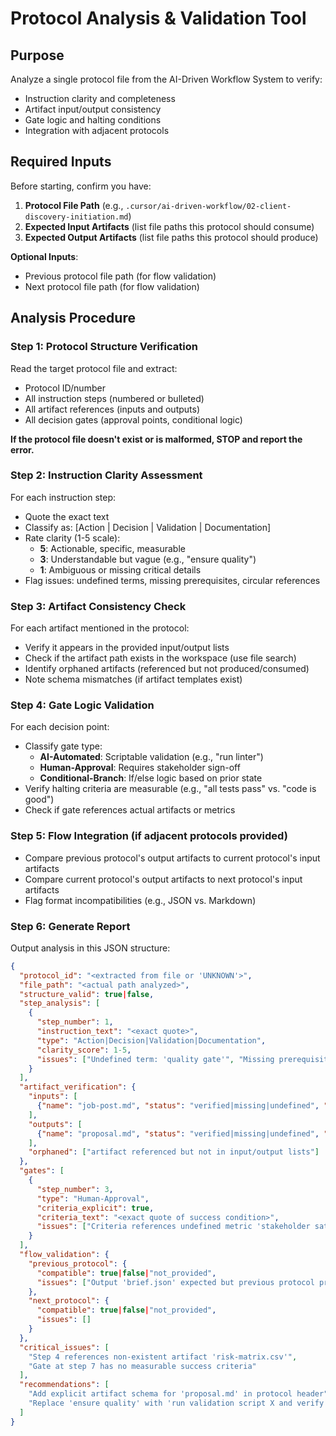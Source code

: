 # Protocol Analysis & Validation Tool

## Purpose
Analyze a single protocol file from the AI-Driven Workflow System to verify:
- Instruction clarity and completeness
- Artifact input/output consistency
- Gate logic and halting conditions
- Integration with adjacent protocols

## Required Inputs
Before starting, confirm you have:
1. **Protocol File Path** (e.g., `.cursor/ai-driven-workflow/02-client-discovery-initiation.md`)
2. **Expected Input Artifacts** (list file paths this protocol should consume)
3. **Expected Output Artifacts** (list file paths this protocol should produce)

**Optional Inputs**:
- Previous protocol file path (for flow validation)
- Next protocol file path (for flow validation)

## Analysis Procedure

### Step 1: Protocol Structure Verification
Read the target protocol file and extract:
- Protocol ID/number
- All instruction steps (numbered or bulleted)
- All artifact references (inputs and outputs)
- All decision gates (approval points, conditional logic)

**If the protocol file doesn't exist or is malformed, STOP and report the error.**

### Step 2: Instruction Clarity Assessment
For each instruction step:
- Quote the exact text
- Classify as: [Action | Decision | Validation | Documentation]
- Rate clarity (1-5 scale):
  - **5**: Actionable, specific, measurable
  - **3**: Understandable but vague (e.g., "ensure quality")
  - **1**: Ambiguous or missing critical details
- Flag issues: undefined terms, missing prerequisites, circular references

### Step 3: Artifact Consistency Check
For each artifact mentioned in the protocol:
- Verify it appears in the provided input/output lists
- Check if the artifact path exists in the workspace (use file search)
- Identify orphaned artifacts (referenced but not produced/consumed)
- Note schema mismatches (if artifact templates exist)

### Step 4: Gate Logic Validation
For each decision point:
- Classify gate type:
  - **AI-Automated**: Scriptable validation (e.g., "run linter")
  - **Human-Approval**: Requires stakeholder sign-off
  - **Conditional-Branch**: If/else logic based on prior state
- Verify halting criteria are measurable (e.g., "all tests pass" vs. "code is good")
- Check if gate references actual artifacts or metrics

### Step 5: Flow Integration (if adjacent protocols provided)
- Compare previous protocol's output artifacts to current protocol's input artifacts
- Compare current protocol's output artifacts to next protocol's input artifacts
- Flag format incompatibilities (e.g., JSON vs. Markdown)

### Step 6: Generate Report
Output analysis in this JSON structure:

```json
{
  "protocol_id": "<extracted from file or 'UNKNOWN'>",
  "file_path": "<actual path analyzed>",
  "structure_valid": true|false,
  "step_analysis": [
    {
      "step_number": 1,
      "instruction_text": "<exact quote>",
      "type": "Action|Decision|Validation|Documentation",
      "clarity_score": 1-5,
      "issues": ["Undefined term: 'quality gate'", "Missing prerequisite: API key setup"]
    }
  ],
  "artifact_verification": {
    "inputs": [
      {"name": "job-post.md", "status": "verified|missing|undefined", "path": "<actual path or null>"}
    ],
    "outputs": [
      {"name": "proposal.md", "status": "verified|missing|undefined", "path": "<actual path or null>"}
    ],
    "orphaned": ["artifact referenced but not in input/output lists"]
  },
  "gates": [
    {
      "step_number": 3,
      "type": "Human-Approval",
      "criteria_explicit": true,
      "criteria_text": "<exact quote of success condition>",
      "issues": ["Criteria references undefined metric 'stakeholder satisfaction'"]
    }
  ],
  "flow_validation": {
    "previous_protocol": {
      "compatible": true|false|"not_provided",
      "issues": ["Output 'brief.json' expected but previous protocol produces 'brief.md'"]
    },
    "next_protocol": {
      "compatible": true|false|"not_provided",
      "issues": []
    }
  },
  "critical_issues": [
    "Step 4 references non-existent artifact 'risk-matrix.csv'",
    "Gate at step 7 has no measurable success criteria"
  ],
  "recommendations": [
    "Add explicit artifact schema for 'proposal.md' in protocol header",
    "Replace 'ensure quality' with 'run validation script X and verify exit code 0'"
  ]
}